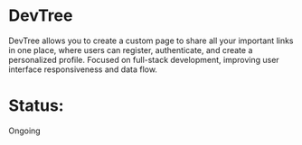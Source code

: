 # DevTree
DevTree allows you to create a custom page to share all your important links in one place, where users can register, authenticate, and create a personalized profile. Focused on full-stack development, improving user interface responsiveness and data flow.

# Status:
Ongoing
